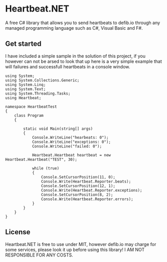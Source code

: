 # Heartbeat.NET
A free C# library that allows you to send heartbeats to defib.io through any managed programming language such as C#, Visual Basic and F#.

## Get started
I have included a simple sample in the solution of this project, if you however can not be arsed to look that up here is a very simple example that will failures and successfull heartbeats in a console window.
```
using System;
using System.Collections.Generic;
using System.Linq;
using System.Text;
using System.Threading.Tasks;
using Heartbeat;

namespace HeartbeatTest
{
    class Program
    {

        static void Main(string[] args)
        {
            Console.WriteLine("hearbeats: 0");
            Console.WriteLine("exceptions: 0");
            Console.WriteLine("failed: 0");

            Heartbeat.Heartbeat heartbeat = new Heartbeat.Heartbeat("TEST", 30);

            while (true)
            {
                Console.SetCursorPosition(11, 0);
                Console.Write(Heartbeat.Reporter.beats);
                Console.SetCursorPosition(12, 1);
                Console.Write(Heartbeat.Reporter.exceptions);
                Console.SetCursorPosition(8, 2);
                Console.Write(Heartbeat.Reporter.errors);
            }
        }
    }
}
```

## License
Heartbeat.NET is free to use under MIT, however defib.io may charge for some services, please look it up before using this library! I AM NOT RESPONSIBLE FOR ANY COSTS.
